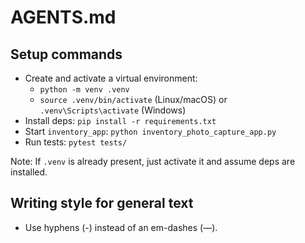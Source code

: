 # AGENTS.md

## Setup commands

- Create and activate a virtual environment:
  - `python -m venv .venv`
  - `source .venv/bin/activate` (Linux/macOS) or `.venv\Scripts\activate` (Windows)
- Install deps: `pip install -r requirements.txt`
- Start `inventory_app`: `python inventory_photo_capture_app.py`
- Run tests: `pytest tests/`

Note: If `.venv` is already present, just activate it and assume deps are installed.

## Writing style for general text

- Use hyphens (-) instead of an em-dashes (—).
